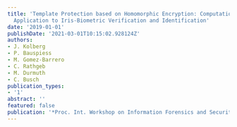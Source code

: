 ```yaml
---
title: 'Template Protection based on Homomorphic Encryption: Computational Efficient
  Application to Iris-Biometric Verification and Identification'
date: '2019-01-01'
publishDate: '2021-03-01T10:15:02.928124Z'
authors:
- J. Kolberg
- P. Bauspiess
- M. Gomez-Barrero
- C. Rathgeb
- M. Durmuth
- C. Busch
publication_types:
- '1'
abstract: ''
featured: false
publication: '*Proc. Int. Workshop on Information Forensics and Security (WIFS)*'
---
```


